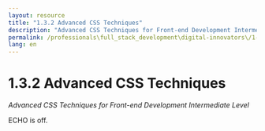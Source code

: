 ```yaml
---
layout: resource
title: "1.3.2 Advanced CSS Techniques"
description: "Advanced CSS Techniques for Front-end Development Intermediate Level"
permalink: /professionals\full_stack_development\digital-innovators\/1-3-2-advanced-css-techniques/
lang: en
---
```


# 1.3.2 Advanced CSS Techniques

*Advanced CSS Techniques for Front-end Development Intermediate Level*

ECHO is off.
